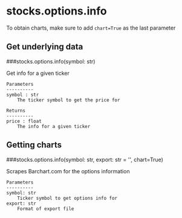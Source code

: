 # stocks.options.info

To obtain charts, make sure to add `chart=True` as the last parameter

## Get underlying data 
###stocks.options.info(symbol: str)

Get info for a given ticker

    Parameters
    ----------
    symbol : str
        The ticker symbol to get the price for

    Returns
    ----------
    price : float
        The info for a given ticker

## Getting charts 
###stocks.options.info(symbol: str, export: str = '', chart=True)

Scrapes Barchart.com for the options information

    Parameters
    ----------
    symbol: str
        Ticker symbol to get options info for
    export: str
        Format of export file
